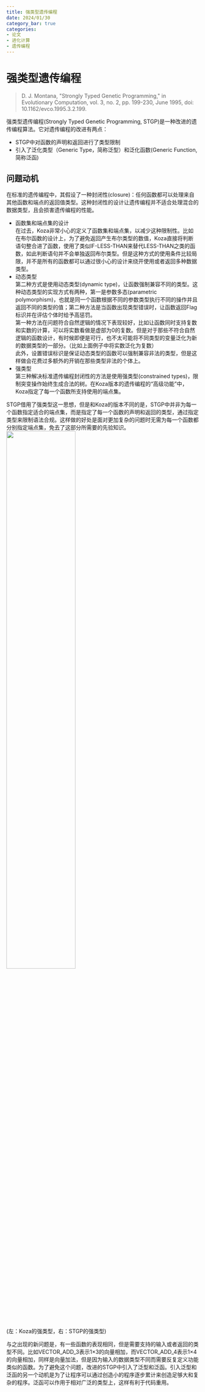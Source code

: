 ```yaml
---
title: 强类型遗传编程
date: 2024/01/30
category_bar: true
categories: 
- 论文
- 进化计算
- 遗传编程
---
```

# 强类型遗传编程
> D. J. Montana, "Strongly Typed Genetic Programming," in Evolutionary Computation, vol. 3, no. 2, pp. 199-230, June 1995, doi: 10.1162/evco.1995.3.2.199.  

强类型遗传编程(Strongly Typed Genetic Programming, STGP)是一种改进的遗传编程算法。它对遗传编程的改进有两点：  
- STGP中对函数的声明和返回进行了类型限制
- 引入了泛化类型（Generic Type，简称泛型）和泛化函数(Generic Function, 简称泛函)  

## 问题动机
在标准的遗传编程中，其假设了一种封闭性(closure)：任何函数都可以处理来自其他函数和端点的返回值类型。这种封闭性的设计让遗传编程并不适合处理混合的数据类型，且会损害遗传编程的性能。  
- 函数集和端点集的设计  
在过去，Koza非常小心的定义了函数集和端点集，以减少这种限制性。比如在布尔函数的设计上，为了避免返回产生布尔类型的数值，Koza直接将判断语句整合进了函数，使用了类似IF-LESS-THAN来替代LESS-THAN之类的函数，如此判断语句并不会单独返回布尔类型。但是这种方式的使用条件比较局限，并不是所有的函数都可以通过很小心的设计来绕开使用或者返回多种数据类型。  
- 动态类型  
第二种方式是使用动态类型(dynamic type)，让函数强制兼容不同的类型。这种动态类型的实现方式有两种，第一是参数多态(parametric polymorphism)，也就是同一个函数根据不同的参数类型执行不同的操作并且返回不同的类型的值；第二种方法是当函数出现类型错误时，让函数返回Flag标识并在评估个体时给予高惩罚。  
第一种方法在问题符合自然逻辑的情况下表现较好，比如让函数同时支持复数和实数的计算，可以将实数看做是虚部为0的复数。但是对于那些不符合自然逻辑的函数设计，有时候即便是可行，也不太可能将不同类型的变量泛化为新的数据类型的一部分。（比如上面例子中将实数泛化为复数）  
此外，设置错误标识是保证动态类型的函数可以强制兼容非法的类型，但是这样做会花费过多额外的开销在那些类型非法的个体上。  
- 强类型  
第三种解决标准遗传编程封闭性的方法是使用强类型(constrained types)，限制突变操作始终生成合法的树。在Koza版本的遗传编程的“高级功能”中，Koza指定了每一个函数所支持使用的端点集。  

STGP借用了强类型这一思想，但是和Koza的版本不同的是，STGP中并非为每一个函数指定适合的端点集，而是指定了每一个函数的声明和返回的类型，通过指定类型来限制语法合规。这样做的好处是面对更加复杂的问题时无需为每一个函数都分别指定端点集，免去了这部分所需要的先验知识。  
<img src=https://cdn.jsdelivr.net/gh/l61012345/Pic/img/20240130144137.png width=60%>   
(左：Koza的强类型，右：STGP的强类型)  

与之出现的新问题是，有一些函数的表现相同，但是需要支持的输入或者返回的类型不同。比如VECTOR_ADD_3表示1×3的向量相加，而VECTOR_ADD_4表示1×4的向量相加，同样是向量加法，但是因为输入的数据类型不同而需要反复定义功能类似的函数。为了避免这个问题，改进的STGP中引入了泛型和泛函。引入泛型和泛函的另一个动机是为了让程序可以通过创造小的程序逐步累计来创造足够大和复杂的程序。泛函可以作用于相对广泛的类型上，这样有利于代码重用。  
